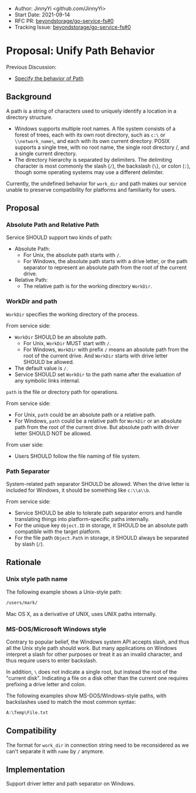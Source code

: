 - Author: JinnyYi <github.com/JinnyYi>
- Start Date: 2021-09-14
- RFC PR: [beyondstorage/go-service-fs#0](https://github.com/beyondstorage/go-service-fs/issues/0)
- Tracking Issue: [beyondstorage/go-service-fs#0](https://github.com/beyondstorage/go-storage/issues/0)

# Proposal: Unify Path Behavior

Previous Discussion:

- [Specify the behavior of Path](https://forum.beyondstorage.io/t/topic/195)

## Background

A path is a string of characters used to uniquely identify a location in a directory structure.

- Windows supports multiple root names. A file system consists of a forest of trees, each with its own root directory, such as `c:\` or `\\network_name\`, and each with its own current directory. POSIX supports a single tree, with no root name, the single root directory /, and a single current directory.
- The directory hierarchy is separated by delimiters. The delimiting character is most commonly the slash (`/`), the backslash (`\`), or colon (`:`), though some operating systems may use a different delimiter.

Currently, the undefined behavior for `work_dir` and path makes our service unable to preserve compatibility for platforms and familiarity for users.

## Proposal

### Absolute Path and Relative Path

Service SHOULD support two kinds of path:

- Absolute Path:
    - For Unix, the absolute path starts with `/`.
    - For Windows, the absolute path starts with a drive letter, or the path separator to represent an absolute path from the root of the current drive.
- Relative Path:
    - The relative path is for the working directory `WorkDir`.

### WorkDir and path

`WorkDir` specifies the working directory of the process.

From service side:

- `WorkDir` SHOULD be an absolute path.
  - For Unix, `WorkDir` MUST start with `/`.
  - For Windows, `WorkDir` with prefix `/` means an absolute path from the root of the current drive. And `WorkDir` starts with drive letter SHOULD be allowed.
- The default value is `/`.
- Service SHOULD set `WorkDir` to the path name after the evaluation of any symbolic links internal.

`path` is the file or directory path for operations.

From service side:

- For Unix, `path` could be an absolute path or a relative path.
- For Windows, `path` could be a relative path for `WorkDir` or an absolute path from the root of the current drive. But absolute path with driver letter SHOULD NOT be allowed.
  
From user side:

- Users SHOULD follow the file naming of file system.

### Path Separator

System-related path separator SHOULD be allowed. When the drive letter is included for Windows, it should be something like `c:\\a\\b`.

From service side:

- Service SHOULD be able to tolerate path separator errors and handle translating things into platform-specific paths internally.
- For the unique key `Object.ID` in storage, it SHOULD be an absolute path compatible with the target platform.
- For the file path `Object.Path` in storage, it SHOULD always be separated by slash (`/`).

## Rationale

### Unix style path name

The following example shows a Unix-style path:

```txt
/users/mark/
```

Mac OS X, as a derivative of UNIX, uses UNIX paths internally.

### MS-DOS/Microsoft Windows style

Contrary to popular belief, the Windows system API accepts slash, and thus all the Unix style path should work. But many applications on Windows interpret a slash for other purposes or treat it as an invalid character, and thus require users to enter backslash.

In addition, `\` does not indicate a single root, but instead the root of the "current disk". Indicating a file on a disk other than the current one requires prefixing a drive letter and colon.

The following examples show MS-DOS/Windows-style paths, with backslashes used to match the most common syntax:

```txt
A:\Temp\File.txt
```

## Compatibility

The format for `work_dir` in connection string need to be reconsidered as we can't separate it with `name` by `/` anymore.

## Implementation

Support driver letter and path separator on Windows.
